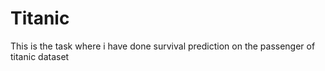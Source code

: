 # Titanic
This is the task  where i have done survival prediction on the passenger of titanic dataset
